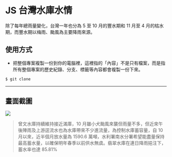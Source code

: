 # JS 台灣水庫水情

除了每年總雨量變化，台灣一年也分為 5 至 10 月的豐水期和 11 月至 4 月的枯水期，而豐水期以梅雨、颱風為主要降雨來源。

## 使用方式
- 把整個專案複製一份到你的電腦裡，這裡指的「內容」不是只有檔案，而是指所有整個專案的歷史紀錄、分支、標籤等內容都會複製一份下來。
```sh
$ git clone
```

----

## 畫面截圖
![](https://i.imgur.com/MNKcU4e.png)
> 曾文水庫持續維持接近滿庫，10 月雖小犬颱風來襲但雨量不多，但近來午後陣雨及上游逕流水也為水庫帶來不少進流量，為控制水庫蓄容量，自 10 月以來，近半個月放水量為 1590.6 萬噸，水利署南水分署希望能盡量保持最高蓄水量，以確保明年春季以前供水無虞。翡翠水庫在連日降雨挹注下，蓄水率也達 85.81%
